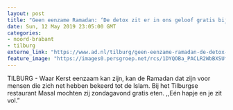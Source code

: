 ```yaml
---
layout: post
title: "Geen eenzame Ramadan: ‘De detox zit er in ons geloof gratis bij’"
date: Sun, 12 May 2019 23:05:00 GMT
categories: 
- noord-brabant 
- tilburg 
externe_link: "https://www.ad.nl/tilburg/geen-eenzame-ramadan-de-detox-zit-er-in-ons-geloof-gratis-bij~aa580565/"
feature_image: "https://images0.persgroep.net/rcs/1DYQOBa_PACLR2WbBXSUfp8U_S4/diocontent/148147507/_fitwidth/400/?appId=21791a8992982cd8da851550a453bd7f&quality=0.7"
---
```


TILBURG - Waar Kerst eenzaam kan zijn, kan de Ramadan dat zijn voor mensen die zich net hebben bekeerd tot de Islam. Bij het Tilburgse restaurant Masal mochten zij zondagavond gratis eten. ,,Eén hapje en je zit vol.”
